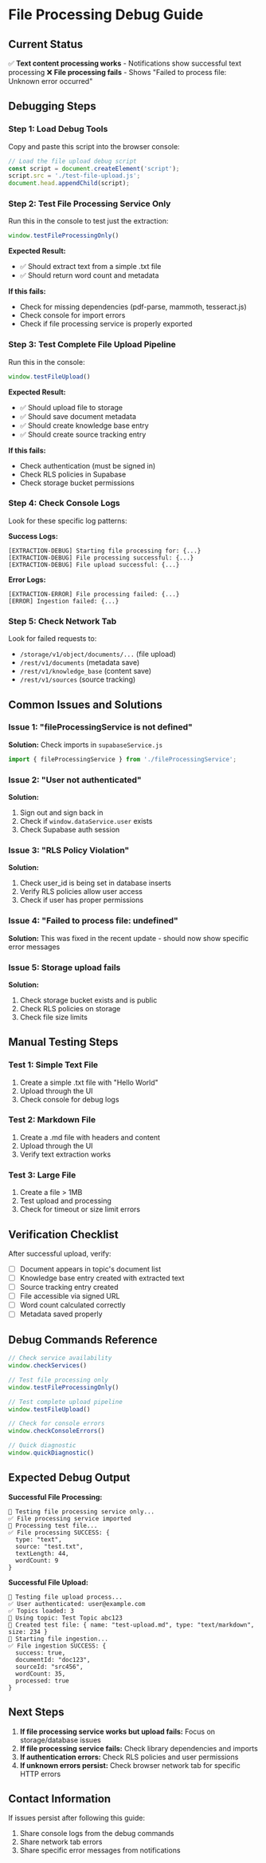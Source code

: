 # File Processing Debug Guide

## Current Status
✅ **Text content processing works** - Notifications show successful text processing
❌ **File processing fails** - Shows "Failed to process file: Unknown error occurred"

## Debugging Steps

### Step 1: Load Debug Tools
Copy and paste this script into the browser console:

```javascript
// Load the file upload debug script
const script = document.createElement('script');
script.src = './test-file-upload.js';
document.head.appendChild(script);
```

### Step 2: Test File Processing Service Only
Run this in the console to test just the extraction:

```javascript
window.testFileProcessingOnly()
```

**Expected Result:**
- ✅ Should extract text from a simple .txt file
- ✅ Should return word count and metadata

**If this fails:**
- Check for missing dependencies (pdf-parse, mammoth, tesseract.js)
- Check console for import errors
- Check if file processing service is properly exported

### Step 3: Test Complete File Upload Pipeline
Run this in the console:

```javascript
window.testFileUpload()
```

**Expected Result:**
- ✅ Should upload file to storage
- ✅ Should save document metadata
- ✅ Should create knowledge base entry
- ✅ Should create source tracking entry

**If this fails:**
- Check authentication (must be signed in)
- Check RLS policies in Supabase
- Check storage bucket permissions

### Step 4: Check Console Logs
Look for these specific log patterns:

**Success Logs:**
```
[EXTRACTION-DEBUG] Starting file processing for: {...}
[EXTRACTION-DEBUG] File processing successful: {...}
[EXTRACTION-DEBUG] File upload successful: {...}
```

**Error Logs:**
```
[EXTRACTION-ERROR] File processing failed: {...}
[ERROR] Ingestion failed: {...}
```

### Step 5: Check Network Tab
Look for failed requests to:
- `/storage/v1/object/documents/...` (file upload)
- `/rest/v1/documents` (metadata save)
- `/rest/v1/knowledge_base` (content save)
- `/rest/v1/sources` (source tracking)

## Common Issues and Solutions

### Issue 1: "fileProcessingService is not defined"
**Solution:** Check imports in `supabaseService.js`
```javascript
import { fileProcessingService } from './fileProcessingService';
```

### Issue 2: "User not authenticated"
**Solution:** 
1. Sign out and sign back in
2. Check if `window.dataService.user` exists
3. Check Supabase auth session

### Issue 3: "RLS Policy Violation" 
**Solution:**
1. Check user_id is being set in database inserts
2. Verify RLS policies allow user access
3. Check if user has proper permissions

### Issue 4: "Failed to process file: undefined"
**Solution:** This was fixed in the recent update - should now show specific error messages

### Issue 5: Storage upload fails
**Solution:**
1. Check storage bucket exists and is public
2. Check RLS policies on storage
3. Check file size limits

## Manual Testing Steps

### Test 1: Simple Text File
1. Create a simple .txt file with "Hello World"
2. Upload through the UI
3. Check console for debug logs

### Test 2: Markdown File
1. Create a .md file with headers and content
2. Upload through the UI
3. Verify text extraction works

### Test 3: Large File
1. Create a file > 1MB
2. Test upload and processing
3. Check for timeout or size limit errors

## Verification Checklist

After successful upload, verify:
- [ ] Document appears in topic's document list
- [ ] Knowledge base entry created with extracted text
- [ ] Source tracking entry created
- [ ] File accessible via signed URL
- [ ] Word count calculated correctly
- [ ] Metadata saved properly

## Debug Commands Reference

```javascript
// Check service availability
window.checkServices()

// Test file processing only
window.testFileProcessingOnly()

// Test complete upload pipeline
window.testFileUpload()

// Check for console errors
window.checkConsoleErrors()

// Quick diagnostic
window.quickDiagnostic()
```

## Expected Debug Output

**Successful File Processing:**
```
🧪 Testing file processing service only...
✅ File processing service imported
📄 Processing test file...
✅ File processing SUCCESS: {
  type: "text",
  source: "test.txt", 
  textLength: 44,
  wordCount: 9
}
```

**Successful File Upload:**
```
🧪 Testing file upload process...
✅ User authenticated: user@example.com
✅ Topics loaded: 3
📁 Using topic: Test Topic abc123
📄 Created test file: { name: "test-upload.md", type: "text/markdown", size: 234 }
🔄 Starting file ingestion...
✅ File ingestion SUCCESS: {
  success: true,
  documentId: "doc123",
  sourceId: "src456", 
  wordCount: 35,
  processed: true
}
```

## Next Steps

1. **If file processing service works but upload fails:** Focus on storage/database issues
2. **If file processing service fails:** Check library dependencies and imports
3. **If authentication errors:** Check RLS policies and user permissions
4. **If unknown errors persist:** Check browser network tab for specific HTTP errors

## Contact Information

If issues persist after following this guide:
1. Share console logs from the debug commands
2. Share network tab errors
3. Share specific error messages from notifications 